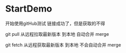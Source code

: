 # StartDemo
开始使用gitHub测试
链接成功了，但是获取的不得

git  pull     从远程拉取最新版本 到本地  自动合并 merge 

git  fetch   从远程获取最新版本 到本地   不会自动合并 merge  